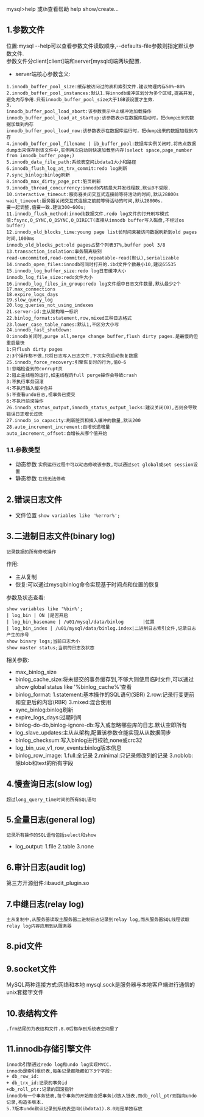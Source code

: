 mysql>help  或\h查看帮助
help show/create...
## 1.参数文件
位置:mysql --help可以查看参数文件读取顺序,--defaults-file参数则指定默认参数文件.    
参数文件分client[client]端和server[mysqld]端两块配置.
+ server端核心参数含义:
```
1.innodb_buffer_pool_size:缓存被访问过的表和索引文件.建议物理内存50%~80%
2.innodb_buffer_pool_instances:默认1.将innodb缓冲区划分为多个区域,提高并发,避免内存争用.只有innodb_buffer_pool_size大于1GB该设置才生效.
3.
innodb_buffer_pool_load_abort:该参数表示中止缓冲池加载操作
innodb_buffer_pool_load_at_startup:该参数表示在数据库启动时，把dump出来的数据加载到内存
innodb_buffer_pool_load_now:该参数表示在数据库运行时，把dump出来的数据加载到内存
4.innodb_buffer_pool_filename | ib_buffer_pool:数据库实例关闭时,将热点数据dump出来保存到该文件中,实例再次启动则快速加载至内存(select space,page_number from innodb_buffer_page;)
5.innodb_data_file_path:系统表空间ibdata1大小和路径
6.innodb_flush_log_at_trx_commit:redo log刷新
7.sync_binlog:binlog刷新
8.innodb_max_dirty_page_pct:脏页刷新
9.innodb_thread_concurrency:innodb内核最大并发线程数,默认0不受限.
10.interactive_timeout:服务器关闭交互式连接前等待活动的时间,默认28800s
wait_timeout:服务器关闭交互式连接之前前等待活动的时间,默认28800s.
要一起调整,值要一致.建议300~600s;
11.innodb_flush_method:innodb数据文件,redo log文件的打开刷写模式
值:fsync,O_SYNC,O_DSYNC,O_DIRECT(直接从innodb buffer写入磁盘,不经过os buffer)
12.innodb_old_blocks_time:young page list长时间未被访问数据刷新到old pages时间,1000ms
innodb_old_blocks_pct:old pages占整个列表37%,buffer pool 3/8
13.transaction_isolation:事务隔离级别
read-uncommited,read-commited,repeatable-read(默认),serializable
14.innodb_open_files:innodb可同时打开的.ibd文件个数最小10,建议65535
15.innodb_log_buffer_size:redo log日志缓冲大小
innodb_log_file_size:redo文件大小
16.innodb_log_files_in_group:redo log文件组中日志文件数量,默认最少2个
17.max_connections
18.expire_logs_days
19.slow_query_log
20.log_queries_not_using_indexes
21.server-id:主从架构唯一标识
22.binlog_format:statement,row,mixed三种日志格式
23.lower_case_table_names:默认1,不区分大小写
24.innodb_fast_shutdown:
0:innodb关闭时,purge all,merge change buffer,flush dirty pages.是最慢的但重启最快
1:只flush dirty pages
2:3个操作都不做,只将日志写入日志文件,下次实例启动恢复数据
25.innodb_force_recovery:引擎恢复时的行为,值0-6
1:忽略检查到的corrupt页
2:阻止主线程的运行,如主线程的full purge操作会导致crash
3:不执行事务回滚
4:不执行插入缓冲合并
5:不查看undo日志,视事务已提交
6:不执行前滚操作
26.innodb_status_output,innodb_status_output_locks:建议关闭(0),否则会导致错误日志增长过快
27.innodb_io_capacity:刷新脏页和插入缓冲的数量,默认200
28.auto_increment_increment:自增长递增量
auto_increment_offset:自增长从哪个值开始
```
### 1.1.参数类型
+ 动态参数
`实例运行过程中可以动态修改该参数,可以通过set global或set session设置`
+ 静态参数
`在线无法修改`
## 2.错误日志文件
+ 文件位置
`show variables like '%error%';`
## 3.二进制日志文件(binary log)
    记录数据的所有修改操作
作用:
+ 主从复制
+ 恢复:可以通过mysqlbinlog命令实现基于时间点和位置的恢复

参数及状态查看:
```
show variables like '%bin%';
| log_bin | ON |是否开启
| log_bin_basename | /u01/mysql/data/binlog       |位置
| log_bin_index | /u01/mysql/data/binlog.index|二进制日志索引文件,记录日志产生的序号
show binary logs;当前日志大小
show master status;当前的日志及状态
```
相关参数:
+ max_binlog_size
+ binlog_cache_size:将未提交的事务缓存到,不够大则使用临时文件,可以通过show global status like '%binlog_cache%'查看
+ binlog_format:
1.statement:基本操作的SQL语句(SBR)
2.row:记录行变更前和变更后的内容(RBR)
3.mixed:混合使用
+ sync_binlog:binlog刷新
+ expire_logs_days:过期时间
+ binlog-do-db,binlog-ignore-db:写入或忽略哪些库的日志.默认空即所有
+ log_slave_updates:主从从架构,配置该参数仓能实现从从数据同步
+ binlog_checksum:写入binlog进行校验,none或crc32
+ log_bin_use_v1_row_events:binlog版本信息
+ binlog_row_image:
1.full:全记录
2.minimal:只记录修改列的记录
3.noblob:除blob和text的所有字段

## 4.慢查询日志(slow log)
`超过long_query_time时间的所有SQL语句`
## 5.全量日志(general log)
`记录所有操作的SQL语句包括select和show`
+ log_output:
1.file
2.table
3.none
## 6.审计日志(audit log)
第三方开源组件:libaudit_plugin.so
## 7.中继日志(relay log)
    主从复制中,从服务器读取主服务器二进制日志记录到relay log,而从服务器SQL线程读取relay log内容应用到从服务器
## 8.pid文件
## 9.socket文件
MySQL两种连接方式:网络和本地
mysql.sock是服务器与本地客户端进行通信的unix套接字文件
## 10.表结构文件
    .frm结尾的为表结构文件.8.0后都存到系统表空间里了
## 11.innodb存储引擎文件
    innodb引擎通过redo log和undo log实现MVCC.
    innodb是索引组织表,每条记录都隐藏如下3个字段:
    + db_row_id:
    + db_trx_id:记录的事务id
    +db_roll_ptr:记录的回滚指针
    innodb有一个事务链表,每个事务的开始都会把事务id放入链表,而db_roll_ptr则指向undo记录,构造多版本.
    5.7版本undo默认记录到系统表空间(ibdata1).8.0则是单独存放